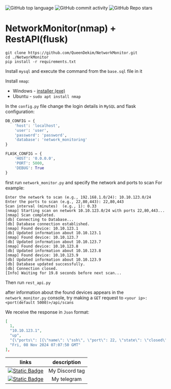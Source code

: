 ![GitHub top language](https://img.shields.io/github/languages/top/QueenDekim/NetworkMonitor)
![GitHub commit activity](https://img.shields.io/github/commit-activity/m/QueenDekim/NetworkMonitor?label=commits)
![GitHub Repo stars](https://img.shields.io/github/stars/QueenDekim/NetworkMonitor)

# NetworkMonitor(nmap) + RestAPI(flusk)

```shell
git clone https://github.com/QueenDekim/NetworkMonitor.git
cd ./NetworkMonitor
pip install -r requirements.txt
```

Install `mysql` and execute the command from the `base.sql` file in it

Install `nmap`:
 - Windows - [installer (exe)](https://nmap.org/dist/nmap-7.95-setup.exe)
 - Ubuntu - `sudo apt install nmap`

In the `config.py` file change the login details in `MySQL` and flask configuration:
```py
DB_CONFIG = {
    'host': 'localhost',
    'user': 'user',
    'password': 'password',
    'database': 'network_monitoring'
}

FLASK_CONFIG = {
    'HOST': '0.0.0.0',
    'PORT': 5000,
    'DEBUG': True
}
```

first run `network_monitor.py` and specify the network and ports to scan
For example:
```shell
Enter the network to scan (e.g., 192.168.1.0/24): 10.10.123.0/24
Enter the ports to scan (e.g., 22,80,443): 22,80,443
Scan interval (minutes)  (e.g., 1): 0.33
[nmap] Starting scan on network 10.10.123.0/24 with ports 22,80,443...
[nmap] Scan completed.
[db] Connecting to Database...
[db] Database connection established.
[nmap] Found device: 10.10.123.1
[db] Updated information about 10.10.123.1
[nmap] Found device: 10.10.123.7
[db] Updated information about 10.10.123.7
[nmap] Found device: 10.10.123.8
[db] Updated information about 10.10.123.8
[nmap] Found device: 10.10.123.9
[db] Updated information about 10.10.123.9
[db] Database updated successfully.
[db] Connection closed.
[Info] Waiting for 19.8 seconds before next scan...
```
Then run `rest_api.py`

after information about the found devices appears in the `network_monitor.py` console, try making a `GET` request to `<your ip>:<port(default 5000)>/api/scans`

We receive the response in `Json` format:
```json
[
  1,
  "10.10.123.1",
  "up",
  "{\"ports\": [{\"name\": \"ssh\", \"port\": 22, \"state\": \"closed\", \"product\": \"\", \"version\": \"\"}, {\"name\": \"http\", \"port\": 80, \"state\": \"closed\", \"product\": \"\", \"version\": \"\"}, {\"name\": \"https\", \"port\": 443, \"state\": \"closed\", \"product\": \"\", \"version\": \"\"}], \"hostname\": \"\"}",
  "Fri, 08 Nov 2024 07:07:50 GMT"
],
```

|                                                links                                                                         |                                 description                                         |
|:----------------------------------------------------------------------------------------------------------------------------:|:-----------------------------------------------------------------------------------:|
|[![Static Badge](https://img.shields.io/badge/Discord-from__russia__with__love-purple)](https://about:blank)                  |                                My Discord tag                                       |
|[![Static Badge](https://img.shields.io/badge/Telegram-%40QueenDek1m-blue)](https://t.me/QueenDek1m)                          |                                  My telegram                                        |
